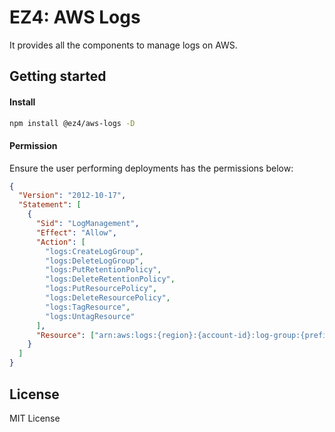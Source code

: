 # EZ4: AWS Logs

It provides all the components to manage logs on AWS.

## Getting started

#### Install

```sh
npm install @ez4/aws-logs -D
```

#### Permission

Ensure the user performing deployments has the permissions below:

```json
{
  "Version": "2012-10-17",
  "Statement": [
    {
      "Sid": "LogManagement",
      "Effect": "Allow",
      "Action": [
        "logs:CreateLogGroup",
        "logs:DeleteLogGroup",
        "logs:PutRetentionPolicy",
        "logs:DeleteRetentionPolicy",
        "logs:PutResourcePolicy",
        "logs:DeleteResourcePolicy",
        "logs:TagResource",
        "logs:UntagResource"
      ],
      "Resource": ["arn:aws:logs:{region}:{account-id}:log-group:{prefix}-*"]
    }
  ]
}
```

## License

MIT License

